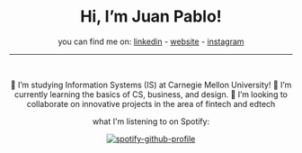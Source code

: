 <div align="center">

# Hi, I’m Juan Pablo!

you can find me on:
[linkedin](https://linkedin.com/in/juanpablou) - [website](https://juanpablou.com/about) - [instagram](https://instagram.com/juanpab_u)
  
<hr>
<br>
  

👀 I’m studying Information Systems (IS) at Carnegie Mellon University!
🌱 I’m currently learning the basics of CS, business, and design.
💞️ I’m looking to collaborate on innovative projects in the area of fintech and edtech

what I'm listening to on Spotify:

[![spotify-github-profile](https://spotify-github-profile.vercel.app/api/view?uid=jpurista&cover_image=true&theme=novatorem&bar_color=53b14f&bar_color_cover=false)](https://github.com/kittinan/spotify-github-profile)
</div>
